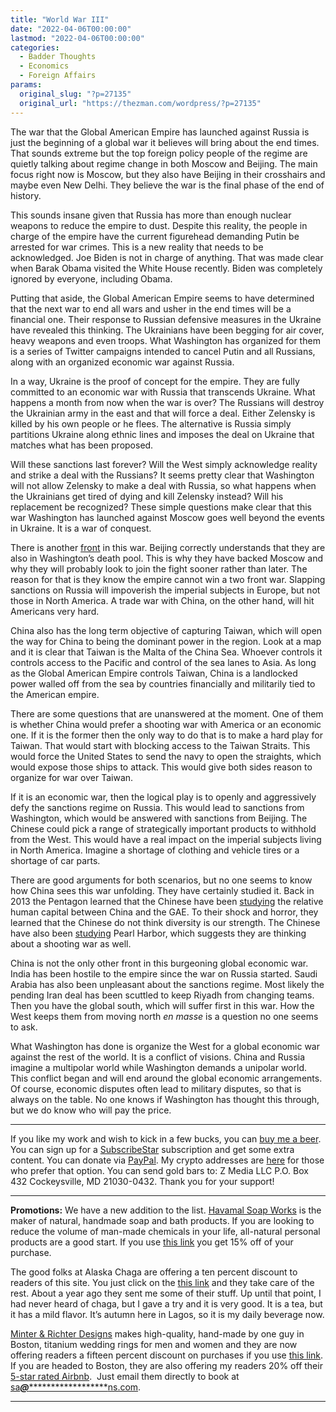 ```yaml
---
title: "World War III"
date: "2022-04-06T00:00:00"
lastmod: "2022-04-06T00:00:00"
categories:
  - Badder Thoughts
  - Economics
  - Foreign Affairs
params:
  original_slug: "?p=27135"
  original_url: "https://thezman.com/wordpress/?p=27135"
---
```


The war that the Global American Empire has launched against Russia is
just the beginning of a global war it believes will bring about the end
times. That sounds extreme but the top foreign policy people of the
regime are quietly talking about regime change in both Moscow and
Beijing. The main focus right now is Moscow, but they also have Beijing
in their crosshairs and maybe even New Delhi. They believe the war is
the final phase of the end of history.

This sounds insane given that Russia has more than enough nuclear
weapons to reduce the empire to dust. Despite this reality, the people
in charge of the empire have the current figurehead demanding Putin be
arrested for war crimes. This is a new reality that needs to be
acknowledged. Joe Biden is not in charge of anything. That was made
clear when Barak Obama visited the White House recently. Biden was
completely ignored by everyone, including Obama.

Putting that aside, the Global American Empire seems to have determined
that the next war to end all wars and usher in the end times will be a
financial one. Their response to Russian defensive measures in the
Ukraine have revealed this thinking. The Ukrainians have been begging
for air cover, heavy weapons and even troops. What Washington has
organized for them is a series of Twitter campaigns intended to cancel
Putin and all Russians, along with an organized economic war against
Russia.

In a way, Ukraine is the proof of concept for the empire. They are fully
committed to an economic war with Russia that transcends Ukraine. What
happens a month from now when the war is over? The Russians will destroy
the Ukrainian army in the east and that will force a deal. Either
Zelensky is killed by his own people or he flees. The alternative is
Russia simply partitions Ukraine along ethnic lines and imposes the deal
on Ukraine that matches what has been proposed.

Will these sanctions last forever? Will the West simply acknowledge
reality and strike a deal with the Russians? It seems pretty clear that
Washington will not allow Zelensky to make a deal with Russia, so what
happens when the Ukrainians get tired of dying and kill Zelensky
instead? Will his replacement be recognized? These simple questions make
clear that this war Washington has launched against Moscow goes well
beyond the events in Ukraine. It is a war of conquest.

There is another
<a href="https://americanmind.org/salvo/the-gathering-typhoon/"
rel="noopener" target="_blank">front</a> in this war. Beijing correctly
understands that they are also in Washington’s death pool. This is why
they have backed Moscow and why they will probably look to join the
fight sooner rather than later. The reason for that is they know the
empire cannot win a two front war. Slapping sanctions on Russia will
impoverish the imperial subjects in Europe, but not those in North
America. A trade war with China, on the other hand, will hit Americans
very hard.

China also has the long term objective of capturing Taiwan, which will
open the way for China to being the dominant power in the region. Look
at a map and it is clear that Taiwan is the Malta of the China Sea.
Whoever controls it controls access to the Pacific and control of the
sea lanes to Asia. As long as the Global American Empire controls
Taiwan, China is a landlocked power walled off from the sea by countries
financially and militarily tied to the American empire.

There are some questions that are unanswered at the moment. One of them
is whether China would prefer a shooting war with America or an economic
one. If it is the former then the only way to do that is to make a hard
play for Taiwan. That would start with blocking access to the Taiwan
Straits. This would force the United States to send the navy to open the
straights, which would expose those ships to attack. This would give
both sides reason to organize for war over Taiwan.

If it is an economic war, then the logical play is to openly and
aggressively defy the sanctions regime on Russia. This would lead to
sanctions from Washington, which would be answered with sanctions from
Beijing. The Chinese could pick a range of strategically important
products to withhold from the West. This would have a real impact on the
imperial subjects living in North America. Imagine a shortage of
clothing and vehicle tires or a shortage of car parts.

There are good arguments for both scenarios, but no one seems to know
how China sees this war unfolding. They have certainly studied it. Back
in 2013 the Pentagon learned that the Chinese have been <a
href="https://www.esd.whs.mil/Portals/54/Documents/FOID/Reading%20Room/Litigation_Release/Litigation%20Release%20-%20The%20Strategic%20Consequences%20of%20Chinese%20Racism%20%20201301.pdf"
rel="noopener" target="_blank">studying</a> the relative human capital
between China and the GAE. To their shock and horror, they learned that
the Chinese do not think diversity is our strength. The Chinese have
also been <a
href="https://nationalinterest.org/blog/reboot/chinas-been-studying-pearl-harbor-and-it-wont-make-same-mistakes-191558"
rel="noopener" target="_blank">studying</a> Pearl Harbor, which suggests
they are thinking about a shooting war as well.

China is not the only other front in this burgeoning global economic
war. India has been hostile to the empire since the war on Russia
started. Saudi Arabia has also been unpleasant about the sanctions
regime. Most likely the pending Iran deal has been scuttled to keep
Riyadh from changing teams. Then you have the global south, which will
suffer first in this war. How the West keeps them from moving north *en
masse* is a question no one seems to ask.

What Washington has done is organize the West for a global economic war
against the rest of the world. It is a conflict of visions. China and
Russia imagine a multipolar world while Washington demands a unipolar
world. This conflict began and will end around the global economic
arrangements. Of course, economic disputes often lead to military
disputes, so that is always on the table. No one knows if Washington has
thought this through, but we do know who will pay the price.

------------------------------------------------------------------------

If you like my work and wish to kick in a few bucks, you can
<a href="https://www.buymeacoffee.com/mujolulu" rel="noopener"
target="_blank">buy me a beer</a>. You can sign up for a
<a href="https://www.subscribestar.com/the-z-blog" rel="noopener"
target="_blank">SubscribeStar</a> subscription and get some extra
content. You can donate via <a
href="https://www.paypal.com/donate/?cmd=_s-xclick&amp;hosted_button_id=UDAS2Q8JYA6CN&amp;source=url"
rel="noopener" target="_blank">PayPal</a>. My crypto addresses are
<a href="https://thezman.com/wordpress/?page_id=22713" rel="noopener"
target="_blank">here</a> for those who prefer that option. You can send
gold bars to: Z Media LLC P.O. Box 432 Cockeysville, MD 21030-0432.
Thank you for your support!

------------------------------------------------------------------------

**Promotions:** We have a new addition to the list.
<a href="https://havamalsoapworks.com/" rel="noopener"
target="_blank">Havamal Soap Works</a> is the maker of natural, handmade
soap and bath products. If you are looking to reduce the volume of
man-made chemicals in your life, all-natural personal products are a
good start. If you use
<a href="https://havamalsoapworks.com/discount/ZMAN" rel="noopener"
target="_blank">this link</a> you get 15% off of your purchase.

The good folks at Alaska Chaga are offering a ten percent discount to
readers of this site. You just click on the
<a href="https://alaskachaga.us/discount/ZMAN" rel="noopener noreferrer"
target="_blank">this link</a> and they take care of the rest. About a
year ago they sent me some of their stuff. Up until that point, I had
never heard of chaga, but I gave a try and it is very good. It is a tea,
but it has a mild flavor. It’s autumn here in Lagos, so it is my daily
beverage now.

<a href="https://www.minterandrichterdesigns.com/"
rel="noreferrer nofollow noopener" target="_blank">Minter &amp; Richter
Designs</a> makes high-quality, hand-made by one guy in Boston, titanium
wedding rings for men and women and they are now offering readers a
fifteen percent discount on purchases if you use
<a href="https://www.minterandrichterdesigns.com/discount/ZMAN"
rel="noreferrer nofollow noopener" target="_blank">this link</a>.
<span class="highlight"><span class="colour"><span class="font"><span class="size">If
you are headed to Boston, they are also offering my readers 20% off
their <a
href="https://www.airbnb.com/users/7988017/listings?user_id=7988017&amp;s=3"
rel="noopener noreferrer" target="_blank">5-star rated Airbnb</a>.  Just
email them directly to book at
<a href="mailto:sa***@*********************ns.com"
data-original-string="0Z727X9ypeH6k+ZeKEvokw==cb7mM7kZ694mBFW74lOxu4w1FWQcCyI1zhpgfXjReQpJ146e7SQm/xNcqf0sMYXMbEh"><span
class="apbct-email-encoder"
data-original-string="24r1fB9y9LA9N5mx4LoEOg==cb7R9gXMgNm39M9ypD608cg5BhL/7/YAvQONxaiGSrxKGP/AnTGb/5+Dwev2YMQFOWP"
title="This contact has been encoded by Anti-Spam by CleanTalk. Click to decode. To finish the decoding make sure that JavaScript is enabled in your browser.">sa<span
class="apbct-blur">***</span>@<span
class="apbct-blur">*********************</span>ns.com</span></a>.</span></span></span></span>

------------------------------------------------------------------------
